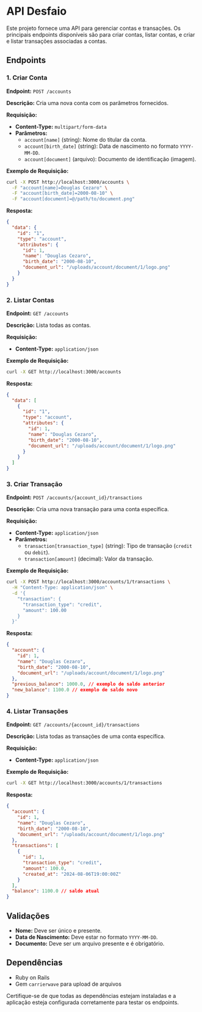 # API Desfaio

Este projeto fornece uma API para gerenciar contas e transações. Os principais endpoints disponíveis são para criar contas, listar contas, e criar e listar transações associadas a contas.

## Endpoints

### 1. **Criar Conta**

**Endpoint:** `POST /accounts`

**Descrição:** Cria uma nova conta com os parâmetros fornecidos.

**Requisição:**

- **Content-Type:** `multipart/form-data`
- **Parâmetros:**
  - `account[name]` (string): Nome do titular da conta.
  - `account[birth_date]` (string): Data de nascimento no formato `YYYY-MM-DD`.
  - `account[document]` (arquivo): Documento de identificação (imagem).

**Exemplo de Requisição:**

```bash
curl -X POST http://localhost:3000/accounts \
  -F "account[name]=Douglas Cezaro" \
  -F "account[birth_date]=2000-08-10" \
  -F "account[document]=@/path/to/document.png"
```

**Resposta:**

```json
{
  "data": {
    "id": "1",
    "type": "account",
    "attributes": {
      "id": 1,
      "name": "Douglas Cezaro",
      "birth_date": "2000-08-10",
      "document_url": "/uploads/account/document/1/logo.png"
    }
  }
}
```

### 2. **Listar Contas**

**Endpoint:** `GET /accounts`

**Descrição:** Lista todas as contas.

**Requisição:**

- **Content-Type:** `application/json`

**Exemplo de Requisição:**

```bash
curl -X GET http://localhost:3000/accounts
```

**Resposta:**

```json
{
  "data": [
    {
      "id": "1",
      "type": "account",
      "attributes": {
        "id": 1,
        "name": "Douglas Cezaro",
        "birth_date": "2000-08-10",
        "document_url": "/uploads/account/document/1/logo.png"
      }
    }
  ]
}
```

### 3. **Criar Transação**

**Endpoint:** `POST /accounts/{account_id}/transactions`

**Descrição:** Cria uma nova transação para uma conta específica.

**Requisição:**

- **Content-Type:** `application/json`
- **Parâmetros:**
  - `transaction[transaction_type]` (string): Tipo de transação (`credit` ou `debit`).
  - `transaction[amount]` (decimal): Valor da transação.

**Exemplo de Requisição:**

```bash
curl -X POST http://localhost:3000/accounts/1/transactions \
  -H "Content-Type: application/json" \
  -d '{
    "transaction": {
      "transaction_type": "credit",
      "amount": 100.00
    }
  }'
```

**Resposta:**

```json
{
  "account": {
    "id": 1,
    "name": "Douglas Cezaro",
    "birth_date": "2000-08-10",
    "document_url": "/uploads/account/document/1/logo.png"
  },
  "previous_balance": 1000.0, // exemplo de saldo anterior
  "new_balance": 1100.0 // exemplo de saldo novo
}
```

### 4. **Listar Transações**

**Endpoint:** `GET /accounts/{account_id}/transactions`

**Descrição:** Lista todas as transações de uma conta específica.

**Requisição:**

- **Content-Type:** `application/json`

**Exemplo de Requisição:**

```bash
curl -X GET http://localhost:3000/accounts/1/transactions
```

**Resposta:**

```json
{
  "account": {
    "id": 1,
    "name": "Douglas Cezaro",
    "birth_date": "2000-08-10",
    "document_url": "/uploads/account/document/1/logo.png"
  },
  "transactions": [
    {
      "id": 1,
      "transaction_type": "credit",
      "amount": 100.0,
      "created_at": "2024-08-06T19:00:00Z"
    }
  ],
  "balance": 1100.0 // saldo atual
}
```

## Validações

- **Nome:** Deve ser único e presente.
- **Data de Nascimento:** Deve estar no formato `YYYY-MM-DD`.
- **Documento:** Deve ser um arquivo presente e é obrigatório.

## Dependências

- Ruby on Rails
- Gem `carrierwave` para upload de arquivos

Certifique-se de que todas as dependências estejam instaladas e a aplicação esteja configurada corretamente para testar os endpoints.


